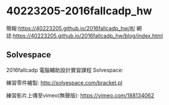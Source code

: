 # 40223205-2016fallcadp_hw

簡報:https://40223205.github.io/2016fallcadp_hw/#/
網誌:https://40223205.github.io/2016fallcadp_hw/blog/index.html

## Solvespace 
2016fallcadp 電腦輔助設計實習課程 Solvespace:

練習零件繪製: http://solvespace.com/bracket.pl

練習影片上傳至vimeo(無聲版): https://vimeo.com/188134062

